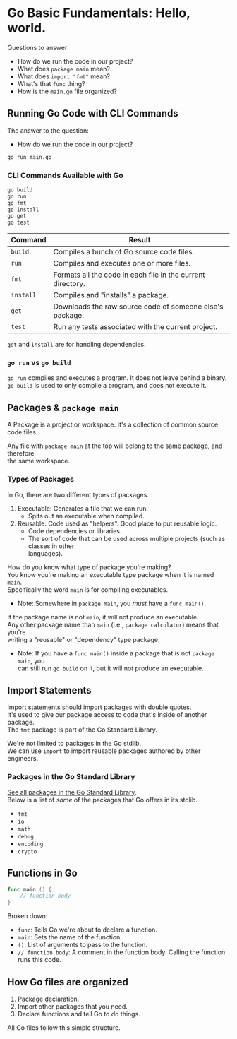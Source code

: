
# Go Basic Fundamentals: Hello, world.  

Questions to answer:  
* How do we run the code in our project? 
* What does `package main` mean?  
* What does `import "fmt"` mean?  
* What's that `func` thing?  
* How is the `main.go` file organized?  


## Running Go Code with CLI Commands  
The answer to the question:  
* How do we run the code in our project? 
```bash  
go run main.go  
```

### CLI Commands Available with Go  
```bash  
go build  
go run  
go fmt  
go install  
go get  
go test  
```

| Command   | Result 
|-----------|--------  
| `build`   | Compiles a bunch of Go source code files.  
| `run`     | Compiles and executes one or more files.  
| `fmt`     | Formats all the code in each file in the current directory.  
| `install` | Compiles and "installs" a package.  
| `get`     | Downloads the raw source code of someone else's package.  
| `test`    | Run any tests associated with the current project.  
`get` and `install` are for handling dependencies.  

### `go run` vs `go build`
`go run` compiles and executes a program. It does not leave behind a binary.  
`go build` is used to only compile a program, and does not execute it.  

## Packages & `package main`
A Package is a project or workspace. It's a collection of common source code files.  

Any file with `package main` at the top will belong to the same package, and therefore  
 the same workspace.  

### Types of Packages  
In Go, there are two different types of packages. 
1. Executable: Generates a file that we can run.  
    * Spits out an executable when compiled.  
2. Reusable: Code used as "helpers". Good place to put reusable logic.  
    * Code dependencies or libraries.  
    * The sort of code that can be used across multiple projects (such as classes in other  
      languages).  

How do you know what type of package you're making?  
You know you're making an executable type package when it is named `main`.  
Specifically the word `main` is for compiling executables.  
* Note: Somewhere in `package main`, you *must* have a `func main()`.  

If the package name is not `main`, it will not produce an executable.  
Any other package name than `main` (i.e., `package calculator`) means that you're  
writing a "reusable" or "dependency" type package.  
* Note: If you have a `func main()` inside a package that is not `package main`, you  
  can still run `go build` on it, but it will not produce an executable.  


## Import Statements  

Import statements should import packages with double quotes.  
It's used to give our package access to code that's inside of another package.  
The `fmt` package is part of the Go Standard Library.  

We're not limited to packages in the Go stdlib.  
We can use `import` to import reusable packages authored by other engineers.  

### Packages in the Go Standard Library  
[See all packages in the Go Standard Library](https://golang.org/pkg).  
Below is a list of *some* of the packages that Go offers in its stdlib.  
* `fmt`
* `io`
* `math`
* `debug`
* `encoding`
* `crypto`



## Functions in Go  
```go  
func main () {
    // function body  
}
```
Broken down:  
* `func`: Tells Go we're about to declare a function.  
* `main`: Sets the name of the function.  
* `()`: List of arguments to pass to the function.  
* `// function body`: A comment in the function body. Calling the function runs this code.  


## How Go files are organized  
1. Package declaration.  
2. Import other packages that you need.  
3. Declare functions and tell Go to do things.  

All Go files follow this simple structure.  



